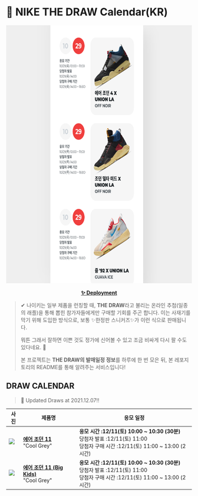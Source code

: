 # 👟 NIKE THE DRAW Calendar(KR)

<div align="center">
  <a href="https://junhoyeo.github.io/NIKE-THE-DRAW-Calendar/">
    <img src="./docs/images/preview.png" alt="Preview image of deployed application" height="700px" width="700px" />
  </a>
</div>

<p align="center">
  <a href="https://junhoyeo.github.io/NIKE-THE-DRAW-Calendar/">
    <strong>✨ Deployment</strong>
  </a>
</p>

> ✔ 나이키는 일부 제품을 런칭할 때, **THE DRAW**라고 불리는 온라인 추첨(일종의 래플)을 통해 뽑힌 참가자들에게만 구매할 기회를 주곤 합니다. 이는 사재기를 막기 위해 도입한 방식으로, 보통 ✨한정판 스니커즈✨가 이런 식으로 판매됩니다.
>
> 뭐튼 그래서 잘하면 이쁜 것도 정가에 신어볼 수 있고 조금 비싸게 다시 팔 수도 있다네요. 🤭
>
> 본 프로젝트는 **THE DRAW의 발매일정 정보**를 하루에 한 번 모은 뒤, 본 레포지토리의 README를 통해 알려주는 서비스입니다!

## DRAW CALENDAR

<!-- DRAW CALENDAR: START -->

> 👟 Updated Draws at 2021.12.07‼️

| 사진 | 제품명 | 응모 일정 |
| --- | ---- | ------- |
| <img src="https://static-breeze.nike.co.kr/kr/ko_kr/cmsstatic/product/11791294/air-jordan-11-cool-grey-ct8012-005-release-date_feed.jpg?snkrBrowse" width="256" /> | <a href="https://www.nike.com/kr/launch/t/men/fw/basketball/CT8012-005/dtor97/air-jordan-11-retro"><strong>에어 조던 11</strong><br /></a> "Cool Grey" | <strong>응모 시간 :12/11(토) 10:00 ~ 10:30 (30분)</strong><br />당첨자 발표 :12/11(토) 11:00<br />당첨자 구매 시간 :12/11(토) 11:00 ~ 13:00 (2시간) |
| <img src="https://static-breeze.nike.co.kr/kr/ko_kr/cmsstatic/product/378038-005/3090ae6b-9593-4edf-9ac0-5900204ad752_primary.jpg?snkrBrowse" width="256" /> | <a href="https://www.nike.com/kr/launch/t/junior/fw/basketball/378038-005/pmla48/air-jordan-11-retro-gs"><strong>에어 조던 11 (Big Kids)</strong><br /></a> "Cool Grey" | <strong>응모 시간 :12/11(토) 10:00 ~ 10:30 (30분)</strong><br />당첨자 발표 :12/11(토) 11:00<br />당첨자 구매 시간 :12/11(토) 11:00 ~ 13:00 (2시간) |

<!-- DRAW CALENDAR: END -->
